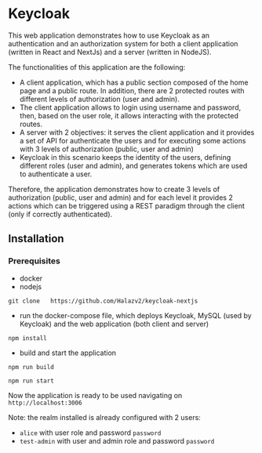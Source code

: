 # Keycloak

This web application demonstrates how to use Keycloak as an authentication and an authorization system for both a client application (written in React and NextJs) and a server (written in NodeJS).

The functionalities of this application are the following:

- A client application, which has a public section composed of the home page and a public route. In addition, there are 2 protected routes with different levels of authorization (user and admin).
- The client application allows to login using username and password, then, based on the user role, it allows interacting with the protected routes.
- A server with 2 objectives: it serves the client application and it provides a set of API for authenticate the users and for executing some actions with 3 levels of authorization (public, user and admin)
- Keycloak in this scenario keeps the identity of the users, defining different roles (user and admin), and generates tokens which are used to authenticate a user.

Therefore, the application demonstrates how to create 3 levels of authorization (public, user and admin) and for each level it provides 2 actions which can be triggered using a REST paradigm through the client (only if correctly authenticated).

## Installation

### Prerequisites

- docker
- nodejs


```shell script
git clone   https://github.com/Halazv2/keycloak-nextjs
```

- run the docker-compose file, which deploys Keycloak, MySQL (used by Keycloak) and the web application (both client and server)


```shell script
npm install
```

- build and start the application

```shell script
npm run build

npm run start
```

Now the application is ready to be used navigating on ``http://localhost:3006``

Note: the realm installed is already configured with 2 users:

- ``alice`` with user role and password `password`
- ``test-admin`` with user and admin role and password `password`
